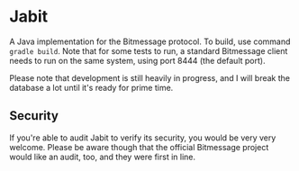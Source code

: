 Jabit
=====

A Java implementation for the Bitmessage protocol. To build, use command `gradle build`. Note that for some tests to run, a standard Bitmessage client needs to run on the same system, using port 8444 (the default port).

Please note that development is still heavily in progress, and I will break the database a lot until it's ready for prime time.

Security
--------

If you're able to audit Jabit to verify its security, you would be very very welcome. Please be aware though that the official Bitmessage project would like an audit, too, and they were first in line.
